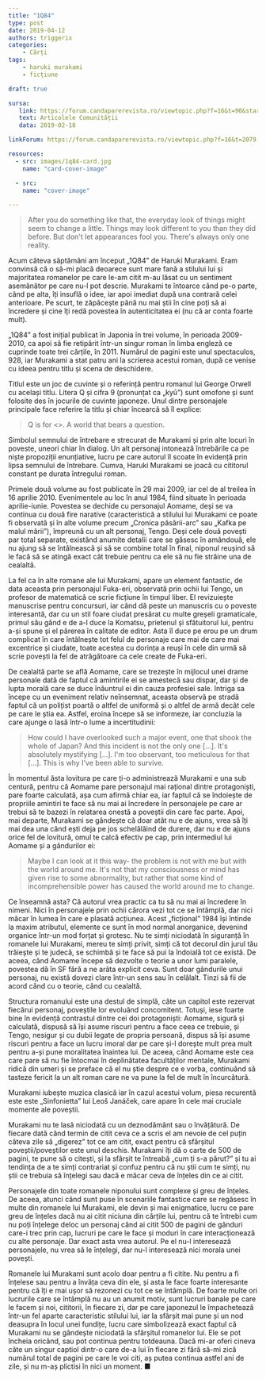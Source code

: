 ```yaml
---
title: "1Q84"
type: post
date: 2019-04-12
authors: triggerix
categories:
    - Cărți
tags:
    - haruki murakami
    - ficțiune

draft: true

sursa:
   link: https://forum.candaparerevista.ro/viewtopic.php?f=16&t=90&start=240#p93020
   text: Articolele Comunității
   data: 2019-02-18

linkForum: https://forum.candaparerevista.ro/viewtopic.php?f=16&t=2079

resources:
  - src: images/1q84-card.jpg
    name: "card-cover-image"

  - src:
    name: "cover-image"

---
```


>After you do something like that, the everyday look of things might seem to change a little. Things may look different to you than they did before. But don't let appearances fool you. There's always only one reality.

Acum câteva săptămâni am început „1Q84” de Haruki Murakami. Eram convinsă că o să-mi placă deoarece sunt mare fană a stilului lui și majoritatea romanelor pe care le-am citit m-au lăsat cu un sentiment asemănător pe care nu-l pot descrie. Murakami te întoarce când pe-o parte, când pe alta, îți insuflă o idee, iar apoi imediat după una contrară celei anterioare. Pe scurt, te zăpăcește până nu mai știi în cine poți să ai încredere și cine îți redă povestea în autenticitatea ei (nu că ar conta foarte mult).

„1Q84” a fost inițial publicat în Japonia în trei volume, în perioada 2009-2010, ca apoi să fie retipărit într-un singur roman în limba engleză ce cuprinde toate trei cărțile, în 2011. Numărul de pagini este unul spectaculos, 928, iar Murakami a stat patru ani la scrierea acestui roman, după ce venise cu ideea pentru titlu și scena de deschidere.

Titlul este un joc de cuvinte și o referință pentru romanul lui George Orwell cu același titlu. Litera Q și cifra 9 (pronunțat ca „kyū”) sunt omofone și sunt folosite des în jocurile de cuvinte japoneze. Unul dintre personajele principale face referire la titlu și chiar încearcă să îl explice:

>Q is for <<question mark>>. A world that bears a question.

Simbolul semnului de întrebare e strecurat de Murakami și prin alte locuri în poveste, uneori chiar în dialog. Un alt personaj intonează întrebările ca pe niște propoziții enunțiative, lucru pe care autorul îl scoate în evidență prin lipsa semnului de întrebare. Cumva, Haruki Murakami se joacă cu cititorul constant pe durata întregului roman.

Primele două volume au fost publicate în 29 mai 2009, iar cel de al treilea în 16 aprilie 2010. Evenimentele au loc în anul 1984, fiind situate în perioada aprilie-iunie. Povestea se dechide cu personajul Aomame, deși se va continua cu două fire narative (caracteristică a stilului lui Murakami ce poate fi observată și în alte volume precum „Cronica păsării-arc” sau „Kafka pe malul mării”), împreună cu un alt personaj, Tengo. Deși cele două povești par total separate, existând anumite detalii care se găsesc în amândouă, ele nu ajung să se întâlnească și să se combine total în final, niponul reușind să le facă să se atingă exact cât trebuie pentru ca ele să nu fie străine una de cealaltă.

La fel ca în alte romane ale lui Murakami, apare un element fantastic, de data aceasta prin personajul Fuka-eri, observată prin ochii lui Tengo, un profesor de matematică ce scrie ficțiune în timpul liber. El revizuiește manuscrise pentru concursuri, iar când dă peste un manuscris cu o poveste interesantă, dar cu un stil foare ciudat presărat cu multe greșeli gramaticale, primul său gând e de a-l duce la Komatsu, prietenul și sfătuitorul lui, pentru a-și spune și el părerea în calitate de editor. Asta îl duce pe erou pe un drum complicat în care întâlnește tot felul de personaje care mai de care mai excentrice și ciudate, toate acestea cu dorința a reuși în cele din urmă să scrie povești la fel de atrăgătoare ca cele create de Fuka-eri.

De cealaltă parte se află Aomame, care se trezește în mijlocul unei drame personale dată de faptul că amintirile ei se amestecă sau dispar, dar și de lupta morală care se duce înăuntrul ei din cauza profesiei sale. Intriga sa începe cu un eveniment relativ neînsemnat, aceasta observă pe stradă faptul că un polițist poartă o altfel de uniformă și o altfel de armă decât cele pe care le știa ea. Astfel, eroina începe să se informeze, iar concluzia la care ajunge o lasă într-o lume a incertitudinii:

>How could I have overlooked such a major event, one that shook the whole of Japan? And this incident is not the only one [...]. It's absolutely mystifying [...]. I'm too observant, too meticulous for that [...]. This is why I've been able to survive.

În momentul ăsta lovitura pe care ți-o administrează Murakami e una sub centură, pentru că Aomame pare personajul mai rațional dintre protagoniști, pare foarte calculată, așa cum afirmă chiar ea, iar faptul că se îndoiește de propriile amintiri te face să nu mai ai încredere în personajele pe care ar trebui să te bazezi în relatarea onestă a poveștii din care fac parte. Apoi, mai departe, Murakami se gândește că doar atât nu e de ajuns, vrea să îți mai dea una când ești deja pe jos schelălăind de durere, dar nu e de ajuns orice fel de lovitură, omul te calcă efectiv pe cap, prin intermediul lui Aomame și a gândurilor ei:

>Maybe I can look at it this way- the problem is not with me but with the world around me. It's not that my consciousness or mind has given rise to some abnormality, but rather that some kind of incomprehensible power has caused the world around me to change.

Ce înseamnă asta? Că autorul vrea practic ca tu să nu mai ai încredere în nimeni. Nici în personajele prin ochii cărora vezi tot ce se întâmplă, dar nici măcar în lumea în care e plasată acțiunea. Acest „ficțional” 1984 își întinde la maxim atributul, elemente ce sunt în mod normal anorganice, devenind organice într-un mod forțat și grotesc. Nu te simți niciodată în siguranță în romanele lui Murakami, mereu te simți privit, simți că tot decorul din jurul tău trăiește și te judecă, se schimbă și te face să pui la îndoială tot ce există. De aceea, când Aomame începe să dezvolte o teorie a unor lumi paralele, povestea dă în SF fără a ne arăta explicit ceva. Sunt doar gândurile unui personaj, nu există dovezi clare într-un sens sau în celălalt. Tinzi să fii de acord când cu o teorie, când cu cealaltă.

Structura romanului este una destul de simplă, câte un capitol este rezervat fiecărui personaj, poveștile lor evoluând concomitent. Totuși, iese foarte bine în evidență contrastul dintre cei doi protagoniști: Aomame, sigură și calculată, dispusă să își asume riscuri pentru a face ceea ce trebuie, și Tengo, nesigur și cu dubii legate de propria persoană, dispus să își asume riscuri pentru a face un lucru imoral dar pe care și-l dorește mult prea mult pentru a-și pune moralitatea înaintea lui. De aceea, când Aomame este cea care pare să nu fie întocmai în deplinătatea facultăților mentale, Murakami ridică din umeri și se preface că el nu știe despre ce e vorba, continuând să tasteze fericit la un alt roman care ne va pune la fel de mult în încurcătură.

Murakami iubește muzica clasică iar în cazul acestui volum, piesa recurentă este este „Sinfonietta” lui Leoš Janáček, care apare în cele mai cruciale momente ale poveștii.

Murakami nu te lasă niciodată cu un deznodământ sau o învățătură. De fiecare dată când termin de citit ceva ce a scris el am nevoie de cel puțin câteva zile să „digerez” tot ce am citit, exact pentru că sfârșitul poveștii/poveștilor este unul deschis. Murakami îți dă o carte de 500 de pagini, te pune să o citești, și la sfârșit te întreabă „cum ți s-a părut?” și tu ai tendința de a te simți contrariat și confuz pentru că nu știi cum te simți, nu știi ce trebuia să înțelegi sau dacă e măcar ceva de înțeles din ce ai citit.

Personajele din toate romanele niponului sunt complexe și greu de înțeles. De aceea, atunci când sunt puse în scenariile fantastice care se regăsesc în multe din romanele lui Murakami, ele devin și mai enigmatice, lucru ce pare greu de înțeles dacă nu ai citit niciuna din cărțile lui, pentru că te întrebi cum nu poți înțelege deloc un personaj când ai citit 500 de pagini de gânduri care-i trec prin cap, lucruri pe care le face și moduri în care interacționează cu alte personaje. Dar exact asta vrea autorul. Pe el nu-l interesează personajele, nu vrea să le înțelegi, dar nu-l interesează nici morala unei povești.

Romanele lui Murakami sunt acolo doar pentru a fi citite. Nu pentru a fi înțelese sau pentru a învăța ceva din ele, și asta le face foarte interesante pentru că îți e mai ușor să rezonezi cu tot ce se întâmplă. De foarte multe ori lucrurile care se întâmplă nu au un anumit motiv, sunt lucruri banale pe care le facem și noi, cititorii, în fiecare zi, dar pe care japonezul le împachetează într-un fel aparte caracteristic stilului lui, iar la sfârșit mai pune și un nod deasupra în locul unei fundițe, lucru care simbolizează exact faptul că Murakami nu se gândește niciodată la sfârșitul romanelor lui. Ele se pot încheia oricând, sau pot continua pentru totdeauna. Dacă mi-ar oferi cineva câte un singur captiol dintr-o care de-a lui în fiecare zi fără să-mi zică numărul total de pagini pe care le voi citi, aș putea continua astfel ani de zile, și nu m-aș plictisi în nici un moment. ■
